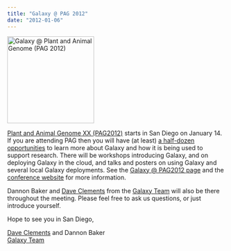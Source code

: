 ```yaml
---
title: "Galaxy @ PAG 2012"
date: "2012-01-06"
---
```

<div class='right'><a href='/events/pag2012/'><img src="/images/logos/PAG2012.png" alt="Galaxy @ Plant and Animal Genome (PAG 2012)" width="200" /></a></div>

[Plant and Animal Genome XX (PAG2012)](/events/pag2012/) starts in San Diego on January 14.  If you are attending PAG then you will have (at least) [a half-dozen opportunities](/events/pag2012/) to learn more about Galaxy and how it is being used to support research.  There will be workshops introducing Galaxy, and on deploying Galaxy in the cloud, and talks and posters on using Galaxy and several local Galaxy deployments.  See the [Galaxy @ PAG2012 page](/events/pag2012/) and the [conference website](http://www.intlpag.org/) for more information.

Dannon Baker and [Dave Clements](/people/dave-clements/) from the [Galaxy Team](/galaxy-team/) will also be there throughout the meeting.  Please feel free to ask us questions, or just introduce yourself.

Hope to see you in San Diego,

[Dave Clements](/people/dave-clements/) and Dannon Baker<br />
[Galaxy Team](/galaxy-team/)
